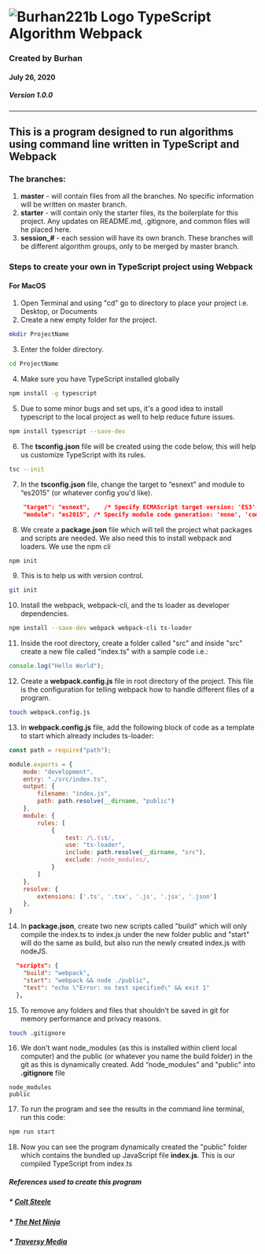 # ![Burhan221b Logo](https://drive.google.com/uc?export=view&id=1ShYHkaVxVpVDLmUVV8YhigZ-Kju3hJry) TypeScript Algorithm Webpack
### Created by Burhan 
#### July 26, 2020
##### Version 1.0.0
---

## This is a program designed to run algorithms using command line written in TypeScript and Webpack 

### The branches:
1. **master** - will contain files from all the branches. No specific information will be written on master branch.
2. **starter** - will contain only the starter files, its the boilerplate for this project. Any updates on README.md, .gitignore, and common files will he placed here.
3. **session_#** - each session will have its own branch. These branches will be different algorithm groups, only to be merged by master branch.

### Steps to create your own in TypeScript project using Webpack
#### **For MacOS**
1. Open Terminal and using "cd" go to directory to place your project i.e. Desktop, or Documents
1. Create a new empty folder for the project.
```bash
mkdir ProjectName
```
3. Enter the folder directory. 
```bash
cd ProjectName
```
4. Make sure you have TypeScript installed globally 
```bash
npm install -g typescript
```
5. Due to some minor bugs and set ups, it's a good idea to install typescript to the local project as well to help reduce future issues.
```bash
npm install typescript --save-dev
```
6. The **tsconfig.json** file will be created using the code below, this will help us customize TypeScript with its rules.
```bash
tsc --init
```
7. In the **tsconfig.json** file, change the target to “esnext” and module to “es2015” (or whatever config you'd like).
```json
    "target": "esnext",    /* Specify ECMAScript target version: 'ES3' (default), 'ES5', 'ES2015', 'ES2016', 'ES2017', 'ES2018', 'ES2019', 'ES2020', or 'ESNEXT'. */
    "module": "es2015", /* Specify module code generation: 'none', 'commonjs', 'amd', 'system', 'umd', 'es2015', 'es2020', or 'ESNext'. */
``` 
8. We create a **package.json** file which will tell the project what packages and scripts are needed. We also need this to install webpack and loaders. We use the npm cli
```bash
npm init 
```
9. This is to help us with version control. 
```bash
git init
```
10. Install the webpack, webpack-cli, and the ts loader as developer dependencies. 
```bash
npm install --save-dev webpack webpack-cli ts-loader
```
11. Inside the root directory, create a folder called "src" and inside "src" create a new file called "index.ts" with a sample code i.e.:
```javascript
console.log("Hello World");
```
12. Create a **webpack.config.js** file in root directory of the project. This file is the configuration for telling webpack how to handle different files of a program.
```bash
touch webpack.config.js
```
13. In **webpack.config.js** file, add the following block of code as a template to start which already includes ts-loader:
```javascript
const path = require("path");

module.exports = {
    mode: "development",
    entry: "./src/index.ts",
    output: {
        filename: "index.js",
        path: path.resolve(__dirname, "public")
    },
    module: {
        rules: [
            {
                test: /\.ts$/,
                use: "ts-loader",
                include: path.resolve(__dirname, "src"),
                exclude: /node_modules/,
            }
        ]
    },
    resolve: {
        extensions: ['.ts', '.tsx', '.js', '.jsx', '.json']
    },
}
```
14. In **package.json**, create two new scripts called "build" which will only compile the index.ts to index.js under the new folder public and "start" will do the same as build, but also run the newly created index.js with nodeJS.
```json
  "scripts": {
    "build": "webpack",
    "start": "webpack && node ./public",
    "test": "echo \"Error: no test specified\" && exit 1"
  },
``` 
15. To remove any folders and files that shouldn’t be saved in git for memory performance and privacy reasons. 
```bash
touch .gitignore
```
16. We don't want node_modules (as this is installed within client local computer) and the public (or whatever you name the build folder) in the git as this is dynamically created. Add “node_modules” and "public" into **.gitignore** file
```
node_modules
public
```
17. To run the program and see the results in the command line terminal, run this code:
```bash
npm run start
```
18. Now you can see the program dynamically created the "public" folder which contains the bundled up JavaScript file **index.js**. This is our compiled TypeScript from index.ts

##### References used to create this program
##### * [Colt Steele](https://www.youtube.com/playlist?list=PLblA84xge2_zwxh3XJqy6UVxS60YdusY8)
##### * [The Net Ninja](https://www.youtube.com/playlist?list=PL4cUxeGkcC9hOkGbwzgYFmaxB0WiduYJC)
##### * [Traversy Media](http://www.traversymedia.com)

